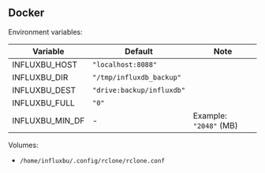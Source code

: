 ## Docker

Environment variables:

| Variable        | Default                   | Note
| --------------- | ------------------------- | ----
| INFLUXBU_HOST   | `"localhost:8088"`        |
| INFLUXBU_DIR    | `"/tmp/influxdb_backup"`  |
| INFLUXBU_DEST   | `"drive:backup/influxdb"` |
| INFLUXBU_FULL   | `"0"`                     |
| INFLUXBU_MIN_DF | -                         | Example: `"2048"` (MB)

Volumes:

* `/home/influxbu/.config/rclone/rclone.conf`
